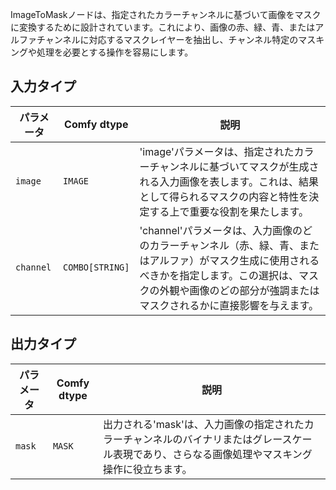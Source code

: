 ImageToMaskノードは、指定されたカラーチャンネルに基づいて画像をマスクに変換するために設計されています。これにより、画像の赤、緑、青、またはアルファチャンネルに対応するマスクレイヤーを抽出し、チャンネル特定のマスキングや処理を必要とする操作を容易にします。

## 入力タイプ

| パラメータ   | Comfy dtype | 説明                                                                                                          |
|-------------|-------------|----------------------------------------------------------------------------------------------------------------------|
| `image`     | `IMAGE`     | 'image'パラメータは、指定されたカラーチャンネルに基づいてマスクが生成される入力画像を表します。これは、結果として得られるマスクの内容と特性を決定する上で重要な役割を果たします。 |
| `channel`   | `COMBO[STRING]` | 'channel'パラメータは、入力画像のどのカラーチャンネル（赤、緑、青、またはアルファ）がマスク生成に使用されるべきかを指定します。この選択は、マスクの外観や画像のどの部分が強調またはマスクされるかに直接影響を与えます。 |

## 出力タイプ

| パラメータ | Comfy dtype | 説明 |
|-----------|-------------|-------------|
| `mask`    | `MASK`      | 出力される'mask'は、入力画像の指定されたカラーチャンネルのバイナリまたはグレースケール表現であり、さらなる画像処理やマスキング操作に役立ちます。 |